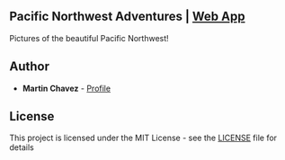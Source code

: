 ## Pacific Northwest Adventures | [Web App](https://martinchavez.github.io/PNW-Adventures)

Pictures of the beautiful Pacific Northwest!

## Author

- **Martin Chavez** - [Profile](https://github.com/MartinChavez)

## License

This project is licensed under the MIT License - see the [LICENSE](LICENSE) file for details
